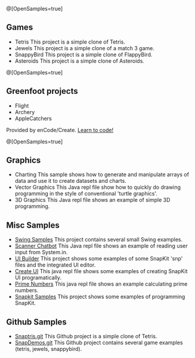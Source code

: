 
@[OpenSamples=true]

## Games

* Tetris
  [](https://reportmill.com/SnapCode/Samples/Tetris/Tetris.zip)
  This project is a simple clone of Tetris.
* Jewels
  [](https://reportmill.com/SnapCode/Samples/Jewels/Jewels.zip)
  This project is a simple clone of a match 3 game.
* SnappyBird
  [](https://reportmill.com/SnapCode/Samples/SnappyBird/SnappyBird.zip)
  This project is a simple clone of FlappyBird.
* Asteroids
  [](https://reportmill.com/SnapCode/Samples/Asteroids/Asteroids.zip)
  This project is a simple clone of Asteroids.

@[OpenSamples=true]

## Greenfoot projects

* Flight
  [](https://reportmill.com/SnapCode/Samples/Flight/Flight.gfar)
* Archery
  [](https://reportmill.com/SnapCode/Samples/Archery/Archery.gfar)
* AppleCatchers
  [](https://reportmill.com/SnapCode/Samples/AppleCatchers/AppleCatchers.gfar)

Provided by enCode/Create. [Learn to code!](https://www.encodecreate.com)

@[OpenSamples=true]

## Graphics

* Charting
  [](https://reportmill.com/SnapCode/Samples/Charting/Charting.jepl)
  This sample shows how to generate and manipulate arrays of data and use it to create datasets and charts.
* Vector Graphics
  [](https://reportmill.com/SnapCode/Samples/Vector_Graphics/Vector_Graphics.jepl)
  This Java repl file show how to quickly do drawing programming in the style of conventional 'turtle graphics'.
* 3D Graphics
  [](https://reportmill.com/SnapCode/Samples/Graphics3D/Graphics3D.jepl)
  This Java repl file shows an example of simple 3D programming.

## Misc Samples

* [Swing Samples](Sample:https://reportmill.com/SnapCode/Samples/SwingSamples/SwingSamples.zip)
  This project contains several small Swing examples.
* [Scanner Chatbot](Sample:https://reportmill.com/SnapCode/Samples/Scanner_Chatbot/Scanner_Chatbot.jepl)
  This Java repl file shows an example of reading user input from System.in.
* [UI Builder](Sample:https://reportmill.com/SnapCode/Samples/UI_Builder/UI_Builder.zip)
  This project shows some examples of some SnapKit 'snp' files and the integrated UI editor.
* [Create UI](Sample:https://reportmill.com/SnapCode/Samples/Create_UI/Create_UI.jepl)
  This java repl file shows some examples of creating SnapKit UI programatically.
* [Prime Numbers](Sample:https://reportmill.com/SnapCode/Samples/Prime_Numbers/Prime_Numbers.jepl)
  This java repl file shows an example calculating prime numbers.
* [Snapkit Samples](Sample:https://reportmill.com/SnapCode/Samples/SnapkitSamples/SnapkitSamples.zip)
  This project shows some examples of programming SnapKit.

## Github Samples

* [Snaptris.git](Sample:https://github.com/reportmill/Snaptris.git)
  This Github project is a simple clone of Tetris.
* [SnapDemos.git](Sample:https://github.com/reportmill/SnapDemos.git)
  This Github project contains several game examples (tetris, jewels, snappybird).


